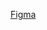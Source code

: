 [Figma](https://www.figma.com/design/TeWzaMhg6IkG34NDuka3MK/HighlightHub?node-id=0-1&t=Hoq0d056l6KTrNBY-1)
